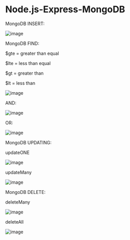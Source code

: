 # Node.js-Express-MongoDB

MongoDB INSERT:

![image](https://user-images.githubusercontent.com/52861859/187192320-190eee22-05e0-448f-85b5-fb8f16fccd1d.png)

MongoDB FIND:

$gte =  greater than equal

$lte = less than equal

$gt =  greater than

$lt =  less than

![image](https://user-images.githubusercontent.com/52861859/187192080-b97dc634-5406-42bd-92b6-fc698280ecb9.png)

AND:

![image](https://user-images.githubusercontent.com/52861859/187198093-33e4ccba-c91c-44d7-a991-41b6a5172cf2.png)

OR:

![image](https://user-images.githubusercontent.com/52861859/187202424-eb0d2f49-d6c2-40bc-9e7e-eedb68a4da23.png)

MongoDB UPDATING:


updateONE

![image](https://user-images.githubusercontent.com/52861859/187220346-0246983f-664a-4e0f-a381-309c43024b9b.png)

updateMany

![image](https://user-images.githubusercontent.com/52861859/187223956-597b6849-82ce-429c-bd86-aed4885ef4c0.png)

MongoDB DELETE:

deleteMany

![image](https://user-images.githubusercontent.com/52861859/187225825-94c8f928-042b-42a7-9600-1b43b826caab.png)

deleteAll

![image](https://user-images.githubusercontent.com/52861859/187226340-eab4a763-4031-4de9-8dbb-077e8a550e4e.png)
